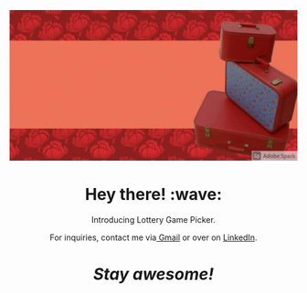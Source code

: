 ![banner](banner.gif)
<h1 align='center'> Hey there! :wave:</h1>
<p align='center'>
Introducing Lottery Game Picker.
</p>
<p align='center'>For inquiries, contact me via<a href = "mailto:janimargaret09@gmail.com"> Gmail</a> or over on <a href="https://www.linkedin.com/in/janiel-banasihan/">LinkedIn</a>.</p>

<h1 align='center'><i>Stay awesome!</i></h1>
